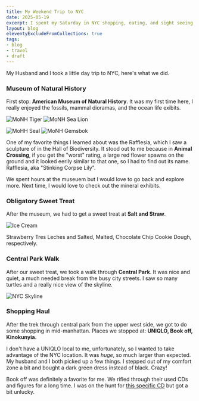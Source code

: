 ```yaml
---
title: My Weekend Trip to NYC
date: 2025-05-19
excerpt: I spent my Saturday in NYC shopping, eating, and sight seeing.
layout: blog
eleventyExcludeFromCollections: true 
tags:
- blog
- travel
- draft
---
```


My Husband and I took a little day trip to NYC, here's what we did. 

### Museum of Natural History

First stop: **American Museum of Natural History**. It was my first time here, I really enjoyed the fossils, mammal dioramas, and the ocean life exibits.

![MoNH Tiger](/images/blog/tiger.png) ![MoNH Sea Lion](/images/blog/sealion.png)

![MoHH Seal](/images/blog/seal.png) ![MoNH Gemsbok](/images/blog/gemsbok.png)


One of my favorite things I learned about was the Rafflesia, which I saw a sculpture of in the Hall of Biodiversity. It stood out to me because in **Animal Crossing**, if you get the "worst" rating, a large red flower spawns on the ground and it looked eerily similar to that one, so I had to find out its name. Rafflesia, aka "Stinking Corpse Lily".

We spent hours at the museuem but I would love to go back and explore more. Next time, I would love to check out the mineral exhibits.

### Obligatory Sweet Treat

After the museum, we had to get a sweet treat at **Salt and Straw**.

![Ice Cream](/images/blog/icecweam.png)

Strawberry Tres Leches and Salted, Malted, Chocolate Chip Cookie Dough, respectively.

### Central Park Walk

After our sweet treat, we took a walk through **Central Park**. It was nice and quiet, a much needed break from the busy city streets. I saw so many turtles and a really nice view of the skyline. 

![NYC Skyline](/images/blog/skyline.png)


### Shopping Haul

After the trek through central park from the upper west side, we got to do some shopping in mid-manhattan.
Places we stopped at: **UNIQLO, Book off, Kinokunyia.**

I don't have a UNIQLO local to me, unfortunately, so I wanted to take advantage of the NYC location. It was *huge*, so much larger than expected. My husband and I both picked up a few things. I stepped out of my comfort zone a bit and bought a dark green dress instead of black. Crazy!

Book off was definitely a favorite for me. We rifled through their used CDs and figures for a long time. I was on the hunt for [this specific CD](https://project-imas.wiki/THE_IDOLM@STER_MILLION_THE@TER_WAVE_02_Chrono-Lexica) but got a bit unlucky. 



